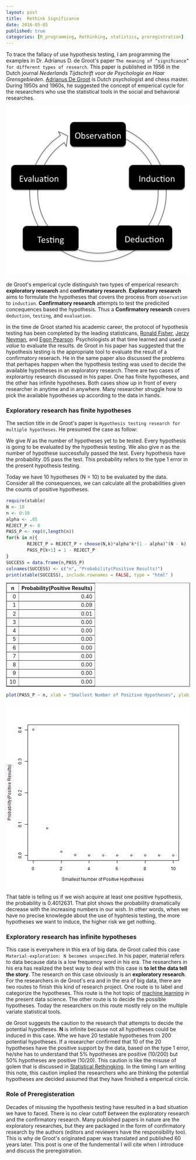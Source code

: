 ```yaml
---
layout: post
title:  Rethink Significance
date: 2016-05-05
published: true
categories: [R_programming, Rethinking, statistics, preregistration]
---
```

                      
To trace the fallacy of use hypothesis testing, I am programming the examples in Dr. Adrianus D. de Groot's paper `The meaning of “signiﬁcance” for different types of research`. This paper is published in 1956 in the Dutch journal *Nederlands Tijdschrift voor de Psychologie en Haar Grensgebieden*. [Adrianus De Groot](https://en.wikipedia.org/wiki/Adriaan_de_Groot) is Dutch psychologist and chess master. During 1950s and 1960s, he suggested the concept of emperical cycle for the researchers who use the statistical tools in the social and behavioral researches.  


![Emperical cycle](/images/524px-Empirical_Cycle.png "A visual representation of A.D. de Groot's empirical cycle. Author: TesseUndDaan")

de Groot's emperical cycle distinguish two types of emperical research: **exploratory research** and **confirmatory research**. **Exploratory research** aims to formulate the hypotheses that covers the process from `observation` to `induction`. **Confirmatory research** attempts to test the predicited concequences based the hypothesis. Thus a **Confirmatory research** covers `deduction`, `testing`, and `evaluation`. 

In the time de Groot started his academic career, the protocol of hypothesis testing has been completed by the leading statisticans, [Ronald Fisher](https://en.wikipedia.org/wiki/Ronald_Fisher), [Jerzy Neyman](https://en.wikipedia.org/wiki/Jerzy_Neyman), and [Egon Pearson](https://en.wikipedia.org/wiki/Egon_Pearson). Psychologists at that time learned and used *p value* to evaluate the results. de Groot in his paper has suggested that the hypothesis testing is the appropriate tool to evaluate the result of a confirmatory reserach. He in the same paper also discussed the problems that perhapes happen when the hypothesis testing was used to decide the available hypotheses in an exploratory research. There are two cases of explorartoy research discussed in his paper. One has finite hypotheses, and the other has infinite hypotheses. Both cases show up in front of every researcher in anytime and in anywhere. Many researcher struggle how to pick the available hypotheses up according to the data in hands.    

### Exploratory research has finite hypotheses
The section title in de Groot's paper is `Hypothesis testing research for multiple hypotheses`. He presumed the case as follow:  
  
We give *N* as the number of hypotheses yet to be tested. Every hypothesis is going to be evaluated by the hypothesis testing. We also give *n* as the number of hypothese successfully passed the test. Every hypothesis have the probability .05 pass the test. This probability refers to the type 1 error in the present hypothesis testing.  
  
Today we have 10 hypotheses (N = 10) to be evaluated by the data. Consider all the consequences, we can calculate all the probabilities given the counts of positive hypotheses.  


```r
require(xtable)
N <- 10
n <- 0:10
alpha <- .05
REJECT_P <- 0
PASS_P <- rep(0,length(n))
for(k in n){
        REJECT_P = REJECT_P + choose(N,k)*alpha^k*(1 - alpha)^(N - k) 
        PASS_P[k+1] = 1 - REJECT_P
}
SUCCESS = data.frame(n,PASS_P)
colnames(SUCCESS) <- c("n", "Probability(Positive Results)")
print(xtable(SUCCESS), include.rownames = FALSE, type = "html" ) 
```

<!-- html table generated in R 3.2.5 by xtable 1.8-2 package -->
<!-- Thu May 05 11:32:07 2016 -->
<table border=1>
<tr> <th> n </th> <th> Probability(Positive Results) </th>  </tr>
  <tr> <td align="right">   0 </td> <td align="right"> 0.40 </td> </tr>
  <tr> <td align="right">   1 </td> <td align="right"> 0.09 </td> </tr>
  <tr> <td align="right">   2 </td> <td align="right"> 0.01 </td> </tr>
  <tr> <td align="right">   3 </td> <td align="right"> 0.00 </td> </tr>
  <tr> <td align="right">   4 </td> <td align="right"> 0.00 </td> </tr>
  <tr> <td align="right">   5 </td> <td align="right"> 0.00 </td> </tr>
  <tr> <td align="right">   6 </td> <td align="right"> 0.00 </td> </tr>
  <tr> <td align="right">   7 </td> <td align="right"> 0.00 </td> </tr>
  <tr> <td align="right">   8 </td> <td align="right"> 0.00 </td> </tr>
  <tr> <td align="right">   9 </td> <td align="right"> 0.00 </td> </tr>
  <tr> <td align="right">  10 </td> <td align="right"> 0.00 </td> </tr>
   </table>

```r
plot(PASS_P ~ n, xlab = "Smallest Number of Positive Hypotheses", ylab = "Probability(Positive Results)")
```

![plot of chunk MultiHypo](/figure/source/rethink-significance/2016-05-05-rethink-significance/MultiHypo-1.png)
  
That table is telling us if we wish acquire at least one positive hypothesis, the probability is 0.4012631. That plot shows the probability dramatically decrease with the increasing numbers in our wish. In other words, when we have no precise knowlegde about the use of hyphtesis testing, the more hypotheses we want to induce, the higher risk we get nothing. 
  
### Exploratory research has infinite hypotheses
This case is everywhere in this era of big data. de Groot called this case `Material-exploration: N becomes unspeciﬁed`. In his paper, material refers to data because data is a low frequency word in his era. The researchers in his era has realized the best way to deal with this case is **to let the data tell the story**. The research on this case obviously is an **exploratory research**. For the researchers in de Groot's era and in the era of big data, there are two routes to finish this kind of research project. One route is to label and categorize the hypotheses. This route is the hot topic of [machine learning](https://en.wikipedia.org/wiki/Machine_learning) in the present data science. The other route is to decide the possible hypotheses. Today the researchers on this route mostly rely on the multiple variate statistical tools. 

de Groot suggests the caution to the research that attempts to decide the potential hypotheses. **N** is infinite because not all hypotheses could be induced in this case. Whe we have 20 testable hypotheses from 200 potential hypotheses. If a researcher confirmed that 10 of the 20 hypotheses have the positive support by the data, based on the type 1 error, he/she has to understand that 5% hypotheses are positive (10/200) but 50% hypotheses are positive (10/20). This caution is like the misuse of golem that is discussed in [Statistical Rethingking](https://www.crcpress.com/Statistical-Rethinking-A-Bayesian-Course-with-Examples-in-R-and-Stan/McElreath/9781482253443). In the timing I am writing this note, this caution implied the researchers who are thinking the potential hypotheses are decided assumed that they have finished a emperical circle.

### Role of Preregisteration
Decades of misusing the hypothesis testing have resulted in a bad situation we have to faced. There is no clear cutoff between the exploratory research and the confirmatory research. Many published papers in nature are the exploratory researches, but they are packaged in the form of confirmatory research by the authors (editors and reviewers have the responsibility too). This is why de Groot's originated paper was translated and published 60 years later. This post is one of the fundemental I will cite when I introduce and discuss the preregistration. 
